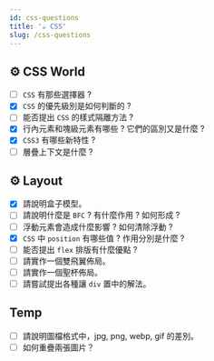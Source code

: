 ```yaml
---
id: css-questions
title: '☕ CSS'
slug: /css-questions
---
```


## ⚙️ CSS World

- [ ] `CSS` 有那些選擇器 ?
- [x] `CSS` 的優先級別是如何判斷的 ?
- [ ] 能否提出 `CSS` 的樣式隔離方法 ?
- [x] 行內元素和塊級元素有哪些 ? 它們的區別又是什麼 ?
- [x] `CSS3` 有哪些新特性 ?
- [ ] 層疊上下文是什麼 ?

## ⚙️ Layout

- [x] 請說明盒子模型。
- [ ] 請說明什麼是 `BFC` ? 有什麼作用 ? 如何形成 ?
- [ ] 浮動元素會造成什麼影響 ? 如何清除浮動 ?
- [x] `CSS` 中 `position` 有哪些值 ? 作用分別是什麼 ?
- [ ] 能否提出 `flex` 排版有什麼優點 ?
- [ ] 請實作一個雙飛翼佈局。
- [ ] 請實作一個聖杯佈局。
- [ ] 請嘗試提出各種讓 `div` 置中的解法。

## Temp

- [ ] 請說明圖檔格式中，jpg, png, webp, gif 的差別。
- [ ] 如何重疊兩張圖片？
